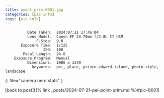 ```yaml
---
title: point-prim-0001.jpg
categories: [pic-info]
tags: [pic-info]
---
```


```text
          Date Taken:  2024:07:21 17:46:04
          Lens Model:  Canon EF 24-70mm f/2.8L II USM
              F-Stop:  9.0
       Exposure Time:  1/125
                 ISO:  100
        Focal Length:  24.0
    Exposure Program:  Manual
          Dimensions:  1980 x 1249
            keywords:  pei, place, prince-edward-island, photo-style, landscape
```
{: file="camera nerd stats" }

[back to post]({% link _posts/2024-07-21-pei-point-prim.md %}#pic-0001)